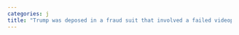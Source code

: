 ```yaml
---
categories: j
title: "Trump was deposed in a fraud suit that involved a failed videophone from 2008 which lawyers alleged was doomed almost from the outset report"
---
```

